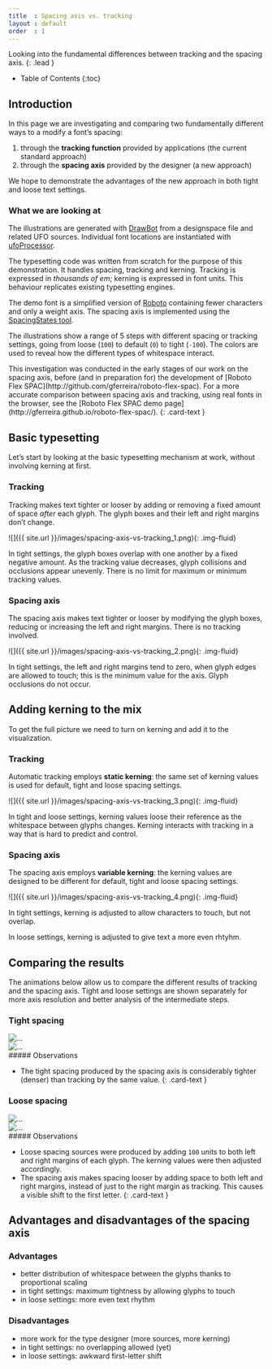```yaml
---
title  : Spacing axis vs. tracking
layout : default
order  : 1
---
```


Looking into the fundamental differences between tracking and the spacing axis.
{: .lead }

* Table of Contents
{:toc}


Introduction
------------

In this page we are investigating and comparing two fundamentally different ways to a modify a font’s spacing:

1. through the **tracking function** provided by applications (the current standard approach)
2. through the **spacing axis** provided by the designer (a new approach)

We hope to demonstrate the advantages of the new approach in both tight and loose text settings.

### What we are looking at

The illustrations are generated with [DrawBot] from a designspace file and related UFO sources. Individual font locations are instantiated with [ufoProcessor].

The typesetting code was written from scratch for the purpose of this demonstration. It handles spacing, tracking and kerning. Tracking is expressed in *thousands of em*; kerning is expressed in font units. This behaviour replicates existing typesetting engines.

The demo font is a simplified version of [Roboto] containing fewer characters and only a weight axis. The spacing axis is implemented using the [SpacingStates tool].

The illustrations show a range of 5 steps with different spacing or tracking settings, going from loose (`100`) to default (`0`) to tight (`-100`). The colors are used to reveal how the different types of whitespace interact.

<div class="alert alert-primary" role="alert" markdown='1'>
This investigation was conducted in the early stages of our work on the spacing axis, before (and in preparation for) the development of [Roboto Flex SPAC](http://github.com/gferreira/roboto-flex-spac). For a more accurate comparison between spacing axis and tracking, using real fonts in the browser, see the [Roboto Flex SPAC demo page](http://gferreira.github.io/roboto-flex-spac/).
{: .card-text }
</div>


Basic typesetting
-----------------

Let’s start by looking at the basic typesetting mechanism at work, without involving kerning at first.

### Tracking

Tracking makes text tighter or looser by adding or removing a fixed amount of space *after* each glyph. The glyph boxes and their left and right margins don’t change.

![]({{ site.url }}/images/spacing-axis-vs-tracking_1.png){: .img-fluid}

In tight settings, the glyph boxes overlap with one another by a fixed negative amount. As the tracking value decreases, glyph collisions and occlusions appear unevenly. There is no limit for maximum or minimum tracking values.

### Spacing axis

The spacing axis makes text tighter or looser by modifying the glyph boxes, reducing or increasing the left and right margins. There is no tracking involved.

![]({{ site.url }}/images/spacing-axis-vs-tracking_2.png){: .img-fluid}

In tight settings, the left and right margins tend to zero, when glyph edges are allowed to touch; this is the minimum value for the axis. Glyph occlusions do not occur.


Adding kerning to the mix
-------------------------

To get the full picture we need to turn on kerning and add it to the visualization.

### Tracking

Automatic tracking employs **static kerning**: the same set of kerning values is used for default, tight and loose spacing settings.

![]({{ site.url }}/images/spacing-axis-vs-tracking_3.png){: .img-fluid}

In tight and loose settings, kerning values loose their reference as the whitespace between glyphs changes. Kerning interacts with tracking in a way that is hard to predict and control.

### Spacing axis

The spacing axis employs **variable kerning**: the kerning values are designed to be different for default, tight and loose spacing settings.

![]({{ site.url }}/images/spacing-axis-vs-tracking_4.png){: .img-fluid}

In tight settings, kerning is adjusted to allow characters to touch, but not overlap.

In loose settings, kerning is adjusted to give text a more even rhtyhm.


Comparing the results
---------------------

The animations below allow us to compare the different results of tracking and the spacing axis. Tight and loose settings are shown separately for more axis resolution and better analysis of the intermediate steps.

### Tight spacing

<div id="carousel_tight" class="carousel slide carousel-fade" data-bs-ride="carousel">
  <div class="carousel-inner">
    <div class="carousel-item active">
      <img src="{{ site.url }}/images/spacing-axis-vs-tracking_7.png" class="d-block w-100" alt="...">
    </div>
    <div class="carousel-item">
      <img src="{{ site.url }}/images/spacing-axis-vs-tracking_8.png" class="d-block w-100" alt="...">
    </div>
  </div>
</div>

<div class="alert alert-primary" role="alert" markdown='1'>
##### Observations

- The tight spacing produced by the spacing axis is considerably tighter (denser) than tracking by the same value.
{: .card-text }
</div>

### Loose spacing

<div id="carousel_loose" class="carousel slide carousel-fade" data-bs-ride="carousel">
  <div class="carousel-inner">
    <div class="carousel-item active">
      <img src="{{ site.url }}/images/spacing-axis-vs-tracking_5.png" class="d-block w-100" alt="...">
    </div>
    <div class="carousel-item">
      <img src="{{ site.url }}/images/spacing-axis-vs-tracking_6.png" class="d-block w-100" alt="...">
    </div>
  </div>
</div>

<div class="alert alert-primary" role="alert" markdown='1'>
##### Observations

- Loose spacing sources were produced by adding `100` units to both left and right margins of each glyph. The kerning values were then adjusted accordingly.
- The spacing axis makes spacing looser by adding space to both left and right margins, instead of just to the right margin as tracking. This causes a visible shift to the first letter.
{: .card-text }
</div>


Advantages and disadvantages of the spacing axis
------------------------------------------------

### Advantages

- better distribution of whitespace between the glyphs thanks to proportional scaling
- in tight settings: maximum tightness by allowing glyphs to touch
- in loose settings: more even text rhythm 

### Disadvantages

- more work for the type designer (more sources, more kerning)
- in tight settings: no overlapping allowed (yet)
- in loose settings: awkward first-letter shift


[Roboto]: http://github.com/googlefonts/roboto
[DrawBot]: http://www.drawbot.com/
[ufoProcessor]: http://github.com/LettError/ufoProcessor
[SpacingStates tool]: ../reference/spacing-states-tool

